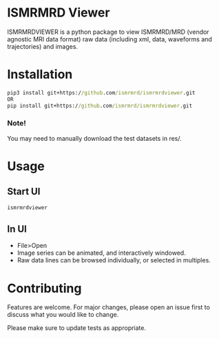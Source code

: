 # ISMRMRD Viewer

ISMRMRDVIEWER is a python package to view ISMRMRD/MRD (vendor agnostic MRI data format) raw data (including xml, data, waveforms and trajectories) and images.

# Installation



```cmd 
pip3 install git+https://github.com/ismrmrd/ismrmrdviewer.git
OR
pip install git+https://github.com/ismrmrd/ismrmrdviewer.git
```
### Note!
You may need to manually download the test datasets in res/.

# Usage
## Start UI
```bash
ismrmrdviewer
```

## In UI
- File>Open
- Image series can be animated, and interactively windowed.
- Raw data lines can be browsed individually, or selected in multiples.

# Contributing
Features are welcome.
For major changes, please open an issue first to discuss what you would like to change.

Please make sure to update tests as appropriate.

